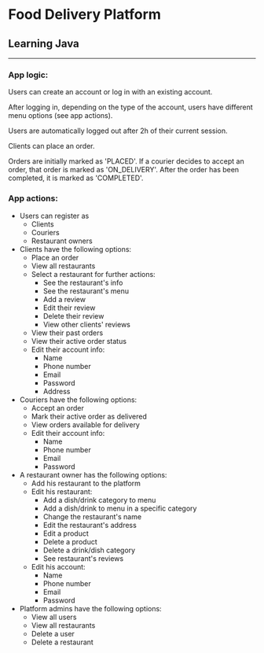 # Food Delivery Platform

## Learning Java

---

### App logic:

Users can create an account or log in with an existing account.

After logging in, depending on the type of the account, users have different menu options (see app actions).

Users are automatically logged out after 2h of their current session.

Clients can place an order.

Orders are initially marked as 'PLACED'. If a courier decides to accept an order, that order is marked as 'ON_DELIVERY'. 
After the order has been completed, it is marked as 'COMPLETED'. 

### App actions:
* Users can register as
    + Clients
    + Couriers
    + Restaurant owners
* Clients have the following options:
    + Place an order
    + View all restaurants
    + Select a restaurant for further actions:
        * See the restaurant's info
        * See the restaurant's menu
        * Add a review
        * Edit their review
        * Delete their review
        * View other clients' reviews
    + View their past orders
    + View their active order status
    + Edit their account info:
        * Name
        * Phone number
        * Email
        * Password
        * Address
* Couriers have the following options:
    + Accept an order
    + Mark their active order as delivered
    + View orders available for delivery
    + Edit their account info:
        * Name
        * Phone number
        * Email
        * Password
* A restaurant owner has the following options:
    + Add his restaurant to the platform
    + Edit his restaurant:
        * Add a dish/drink category to menu
        * Add a dish/drink to menu in a specific category
        * Change the restaurant's name
        * Edit the restaurant's address
        * Edit a product
        * Delete a product
        * Delete a drink/dish category
        * See restaurant's reviews
    + Edit his account:
        * Name
        * Phone number
        * Email
        * Password
* Platform admins have the following options:
    + View all users
    + View all restaurants
    + Delete a user
    + Delete a restaurant